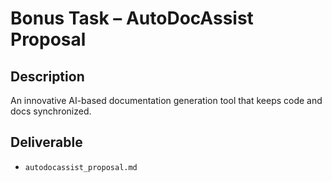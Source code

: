 # Bonus Task – AutoDocAssist Proposal

## Description
An innovative AI-based documentation generation tool that keeps code and docs synchronized.

## Deliverable
- `autodocassist_proposal.md`
